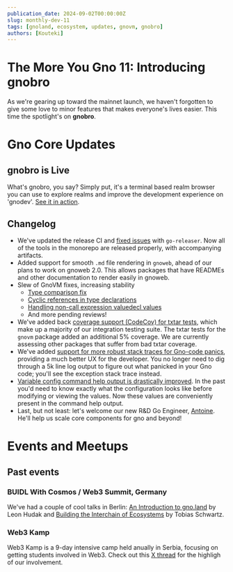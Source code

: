 ```yaml
---
publication_date: 2024-09-02T00:00:00Z
slug: monthly-dev-11
tags: [gnoland, ecosystem, updates, gnovm, gnobro]
authors: [Kouteki]
---
```


# The More You Gno 11: Introducing gnobro

As we're gearing up toward the mainnet launch, we haven't forgotten to give some love to minor features that makes everyone's lives easier. This time the spotlight's on **gnobro**.

# Gno Core Updates

## gnobro is Live

What's gnobro, you say? Simply put, it's a terminal based realm browser you can use to explore realms and improve the development experience on 'gnodev'. [See it in action](https://www.php8.ltd/HostLocMJJ/https://github.com/gnolang/gno/pull/2608).

## Changelog

- We've updated the release CI and [fixed issues](https://github.com/gnolang/gno/pull/2686) with `go-releaser`. Now all of the tools in the monorepo are released properly, with accompanying artifacts. 
- Added support for smooth `.md` file rendering in `gnoweb`, ahead of our plans to work on gnoweb 2.0. This allows packages that have READMEs and other documentation to render easily in gnoweb.
- Slew of GnoVM fixes, increasing stability
    - [Type comparison fix](https://github.com/gnolang/gno/pull/1890)
    - [Cyclic references in type declarations](https://github.com/gnolang/gno/pull/2081)
    - [Handling non-call expression valuedecl values](https://github.com/gnolang/gno/pull/2647)
    - And more pending reviews!
- We've added back [coverage support (CodeCov) for txtar tests](https://github.com/gnolang/gno/pull/2377), which make up a majority of our integration testing suite. The txtar tests for the `gnovm` package added an additional 5% coverage. We are currently assessing other packages that suffer from bad txtar coverage.
- We've added [support for more robust stack traces for Gno-code panics](https://github.com/gnolang/gno/pull/2145), providing a much better UX for the developer. You no longer need to dig through a 5k line log output to figure out what panicked in your Gno code; you'll see the exception stack trace instead.
- [Variable config command help output is drastically improved](https://github.com/gnolang/gno/pull/2399). In the past you'd need to know exactly what the configuration looks like before modifying or viewing the values. Now these values are conveniently present in the command help output.
- Last, but not least: let's welcome our new R&D Go Engineer, [Antoine](https://github.com/aeddi). He'll help us scale core components for gno and beyond!

# Events and Meetups

## Past events

### BUIDL With Cosmos / Web3 Summit, Germany

We've had a couple of cool talks in Berlin: [An Introduction to gno.land](https://www.youtube.com/watch?v=hTGeG0z09NU) by Leon Hudak and [Building the Interchain of Ecosystems](https://youtu.be/nhpqaQxcIUY) by Tobias Schwartz.

### Web3 Kamp

Web3 Kamp is a 9-day intensive camp held anually in Serbia, focusing on getting students involved in Web3. Check out this [X thread](https://x.com/_gnoland/status/1828443842221080778) for the highligh of our involvement.